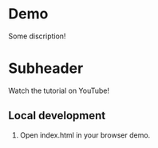 # Demo

Some discription!

# Subheader

Watch the tutorial on YouTube!  

## Local development

1. Open index.html in your browser demo.
